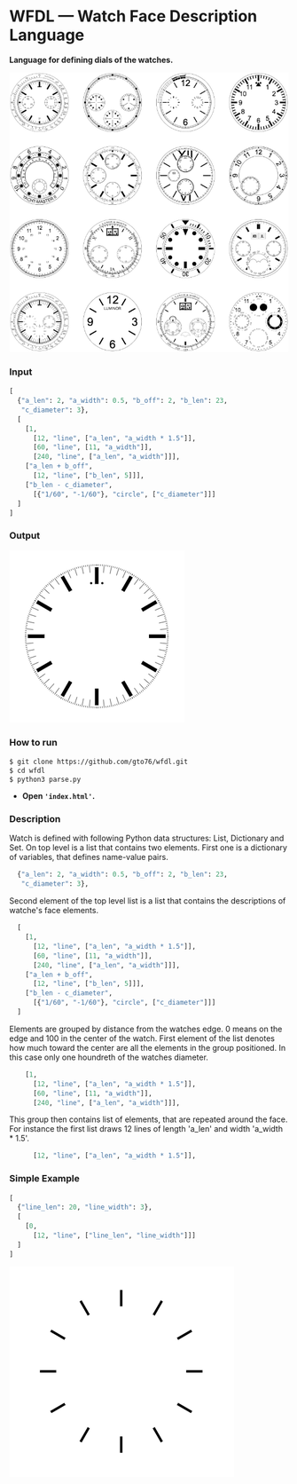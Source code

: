 WFDL — Watch Face Description Language
======================================
**Language for defining dials of the watches.**

![Watches](doc/watches.png)

### Input
```python
[
  {"a_len": 2, "a_width": 0.5, "b_off": 2, "b_len": 23, 
   "c_diameter": 3},
  [
    [1, 
      [12, "line", ["a_len", "a_width * 1.5"]], 
      [60, "line", [11, "a_width"]], 
      [240, "line", ["a_len", "a_width"]]],
    ["a_len + b_off", 
      [12, "line", ["b_len", 5]]],
    ["b_len - c_diameter", 
      [{"1/60", "-1/60"}, "circle", ["c_diameter"]]]
  ]
]
```

### Output
![Speedmaster](doc/speedmaster.png)

### How to run
```
$ git clone https://github.com/gto76/wfdl.git
$ cd wfdl
$ python3 parse.py
```
* **Open `'index.html'`.**

### Description
Watch is defined with following Python data structures: List, Dictionary and Set.
On top level is a list that contains two elements. First one is a dictionary of variables, that defines name-value pairs. 
```python
  {"a_len": 2, "a_width": 0.5, "b_off": 2, "b_len": 23, 
   "c_diameter": 3},
```

Second element of the top level list is a list that contains the descriptions of watche's face elements. 
```python
  [
    [1, 
      [12, "line", ["a_len", "a_width * 1.5"]], 
      [60, "line", [11, "a_width"]], 
      [240, "line", ["a_len", "a_width"]]],
    ["a_len + b_off", 
      [12, "line", ["b_len", 5]]],
    ["b_len - c_diameter", 
      [{"1/60", "-1/60"}, "circle", ["c_diameter"]]]
  ]
``` 
Elements are grouped by distance from the watches edge.  0 means on the edge and 100 in the center of the watch. First element of the list denotes how much toward the center are all the elements in the group positioned. In this case only one houndreth of the watches diameter.
```python
    [1, 
      [12, "line", ["a_len", "a_width * 1.5"]], 
      [60, "line", [11, "a_width"]], 
      [240, "line", ["a_len", "a_width"]]],
```
This group then contains list of elements, that are repeated around the face. For instance the first list  draws 12 lines of length 'a_len' and width 'a_width * 1.5'.
```python
      [12, "line", ["a_len", "a_width * 1.5"]], 
```

### Simple Example
```python
[
  {"line_len": 20, "line_width": 3},
  [
    [0, 
      [12, "line", ["line_len", "line_width"]]]
  ]
]
```
![simple example](doc/example.png)


